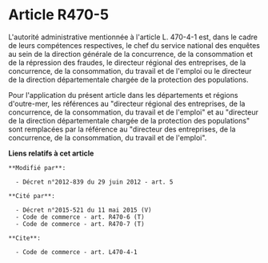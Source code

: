 # Article R470-5

L'autorité administrative mentionnée à l'article L. 470-4-1 est, dans le cadre de leurs compétences respectives, le chef du
service national des enquêtes au sein de la direction générale de la concurrence, de la consommation et de la répression des
fraudes, le directeur régional des entreprises, de la concurrence, de la consommation, du travail et de l'emploi ou le
directeur de la direction départementale chargée de la protection des populations.

Pour l'application du présent article dans les départements et régions d'outre-mer, les références au "directeur régional des
entreprises, de la concurrence, de la consommation, du travail et de l'emploi" et au "directeur de la direction
départementale chargée de la protection des populations" sont remplacées par la référence au "directeur des entreprises, de
la concurrence, de la consommation, du travail et de l'emploi".

**Liens relatifs à cet article**

	**Modifié par**:

	  - Décret n°2012-839 du 29 juin 2012 - art. 5

	**Cité par**:

	  - Décret n°2015-521 du 11 mai 2015 (V)
	  - Code de commerce - art. R470-6 (T)
	  - Code de commerce - art. R470-7 (T)

	**Cite**:

	  - Code de commerce - art. L470-4-1
